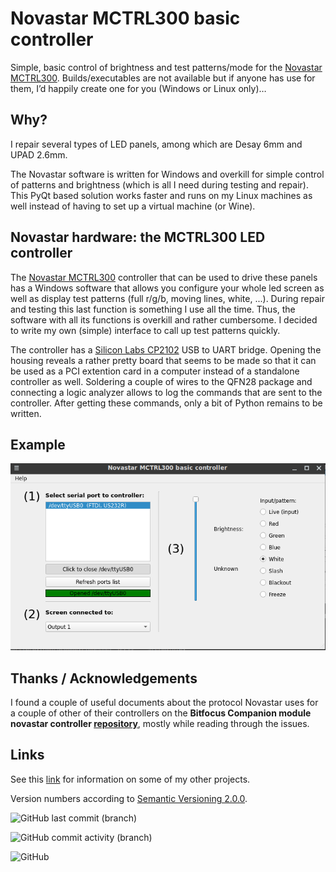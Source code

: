 # Novastar MCTRL300 basic controller

Simple, basic control of brightness and test patterns/mode for the [Novastar MCTRL300](https://www.novastar.tech/products/controller/mctrl300/).
Builds/executables are not available but if anyone has use for them, I’d happily create one for you (Windows or Linux only)…

## Why?
I repair several types of LED panels, among which are Desay 6mm and UPAD 2.6mm.

The Novastar software is written for Windows and overkill for simple control of patterns and brightness (which is all I need during testing and repair). This PyQt based solution works faster and runs on my Linux machines as well instead of having to set up a virtual machine (or Wine).

## Novastar hardware: the MCTRL300 LED controller

The [Novastar MCTRL300](https://www.novastar.tech/products/controller/mctrl300/) controller that can be used to drive these panels has a Windows software that allows you configure your whole led screen as well as display test patterns (full r/g/b, moving lines, white, ...). During repair and testing this last function is something I use all the time. Thus, the software with all its functions is overkill and rather cumbersome. I decided to write my own (simple) interface to call up test patterns quickly.

The controller has a [Silicon Labs CP2102](https://www.silabs.com/interface/usb-bridges/classic/device.cp2102) USB to UART bridge. Opening the housing reveals a rather pretty board that seems to be made so that it can be used as a PCI extention card in a computer instead of a standalone controller as well. Soldering a couple of wires to the QFN28 package and connecting a logic analyzer allows to log the commands that are sent to the controller. After getting these commands, only a bit of Python remains to be written.

## Example

![Screenshot of beta version](/assets/images/screenshot.png)

## Thanks / Acknowledgements

I found a couple of useful documents about the protocol Novastar uses for a couple of other of their controllers on the __Bitfocus Companion module novastar controller [repository](https://github.com/bitfocus/companion-module-novastar-controller)__, mostly while reading through the issues.

## Links


See this [link](www.vansteenwegen.org) for information on some of my other projects.

Version numbers according to [Semantic Versioning 2.0.0](https://semver.org/).

![GitHub last commit (branch)](https://img.shields.io/github/last-commit/dietervansteenwegen/Novastar_MCTRL300_basic_controller/master?style=plastic)

![GitHub commit activity (branch)](https://img.shields.io/github/commit-activity/w/dietervansteenwegen/Novastar_MCTRL300_basic_controller/develop?style=plastic)

![GitHub](https://img.shields.io/github/license/dietervansteenwegen/Novastar_MCTRL300_basic_controller?style=plastic)
